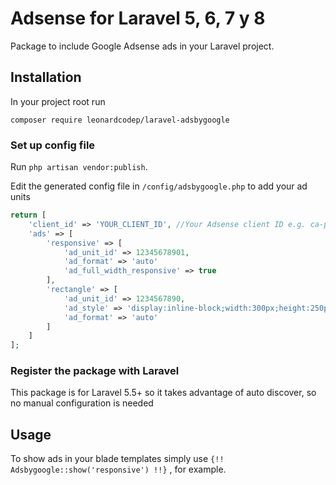 # Adsense for Laravel 5, 6, 7 y 8

Package to include Google Adsense ads in your Laravel project.

## Installation

In your project root run

```
composer require leonardcodep/laravel-adsbygoogle
```

### Set up config file

Run `php artisan vendor:publish`.

Edit the generated config file in `/config/adsbygoogle.php` to add your ad units

```php
return [
    'client_id' => 'YOUR_CLIENT_ID', //Your Adsense client ID e.g. ca-pub-9508939161510421
    'ads' => [
        'responsive' => [
            'ad_unit_id' => 12345678901,
            'ad_format' => 'auto'
            'ad_full_width_responsive' => true
        ],
        'rectangle' => [
            'ad_unit_id' => 1234567890,
            'ad_style' => 'display:inline-block;width:300px;height:250px',
            'ad_format' => 'auto'
        ]
    ]
];
```

### Register the package with Laravel

This package is for Laravel 5.5+ so it takes advantage of auto discover, so no manual configuration is needed


## Usage
To show ads in your blade templates simply use `{!! Adsbygoogle::show('responsive') !!}` , for example.
